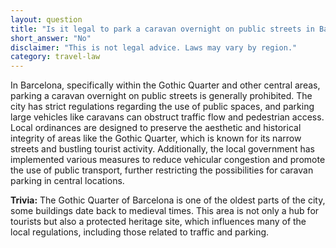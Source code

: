 ```yaml
---
layout: question
title: "Is it legal to park a caravan overnight on public streets in Barcelona's Gothic Quarter?"
short_answer: "No"
disclaimer: "This is not legal advice. Laws may vary by region."
category: travel-law
---
```

In Barcelona, specifically within the Gothic Quarter and other central areas, parking a caravan overnight on public streets is generally prohibited. The city has strict regulations regarding the use of public spaces, and parking large vehicles like caravans can obstruct traffic flow and pedestrian access. Local ordinances are designed to preserve the aesthetic and historical integrity of areas like the Gothic Quarter, which is known for its narrow streets and bustling tourist activity. Additionally, the local government has implemented various measures to reduce vehicular congestion and promote the use of public transport, further restricting the possibilities for caravan parking in central locations.

**Trivia:** The Gothic Quarter of Barcelona is one of the oldest parts of the city, some buildings date back to medieval times. This area is not only a hub for tourists but also a protected heritage site, which influences many of the local regulations, including those related to traffic and parking.
